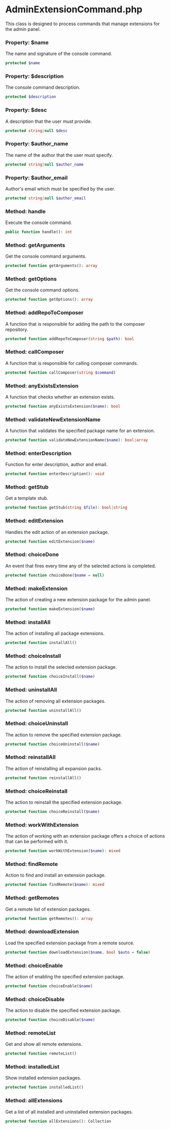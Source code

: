 # AdminExtensionCommand.php

This class is designed to process commands that manage extensions for the admin panel.

### Property: $name
The name and signature of the console command.
```php
protected $name
```

### Property: $description
The console command description.
```php
protected $description
```

### Property: $desc
A description that the user must provide.
```php
protected string|null $desc
```

### Property: $author_name
The name of the author that the user must specify.
```php
protected string|null $author_name
```

### Property: $author_email
Author's email which must be specified by the user.
```php
protected string|null $author_email
```

### Method: handle
Execute the console command.
```php
public function handle(): int
```

### Method: getArguments
Get the console command arguments.
```php
protected function getArguments(): array
```

### Method: getOptions
Get the console command options.
```php
protected function getOptions(): array
```

### Method: addRepoToComposer
A function that is responsible for adding the path to the composer repository.
```php
protected function addRepoToComposer(string $path): bool
```

### Method: callComposer
A function that is responsible for calling composer commands.
```php
protected function callComposer(string $command)
```

### Method: anyExistsExtension
A function that checks whether an extension exists.
```php
protected function anyExistsExtension($name): bool
```

### Method: validateNewExtensionName
A function that validates the specified package name for an extension.
```php
protected function validateNewExtensionName($name): bool|array
```

### Method: enterDescription
Function for enter description, author and email.
```php
protected function enterDescription(): void
```

### Method: getStub
Get a template stub.
```php
protected function getStub(string $file): bool|string
```

### Method: editExtension
Handles the edit action of an extension package.
```php
protected function editExtension($name)
```

### Method: choiceDone
An event that fires every time any of the selected actions is completed.
```php
protected function choiceDone($name = null)
```

### Method: makeExtension
The action of creating a new extension package for the admin panel.
```php
protected function makeExtension($name)
```

### Method: installAll
The action of installing all package extensions.
```php
protected function installAll()
```

### Method: choiceInstall
The action to install the selected extension package.
```php
protected function choiceInstall($name)
```

### Method: uninstallAll
The action of removing all extension packages.
```php
protected function uninstallAll()
```

### Method: choiceUninstall
The action to remove the specified extension package.
```php
protected function choiceUninstall($name)
```

### Method: reinstallAll
The action of reinstalling all expansion packs.
```php
protected function reinstallAll()
```

### Method: choiceReinstall
The action to reinstall the specified extension package.
```php
protected function choiceReinstall($name)
```

### Method: workWithExtension
The action of working with an extension package offers a choice of actions that can be performed with it.
```php
protected function workWithExtension($name): mixed
```

### Method: findRemote
Action to find and install an extension package.
```php
protected function findRemote($name): mixed
```

### Method: getRemotes
Get a remote list of extension packages.
```php
protected function getRemotes(): array
```

### Method: downloadExtension
Load the specified extension package from a remote source.
```php
protected function downloadExtension($name, bool $auto = false)
```

### Method: choiceEnable
The action of enabling the specified extension package.
```php
protected function choiceEnable($name)
```

### Method: choiceDisable
The action to disable the specified extension package.
```php
protected function choiceDisable($name)
```

### Method: remoteList
Get and show all remote extensions.
```php
protected function remoteList()
```

### Method: installedList
Show installed extension packages.
```php
protected function installedList()
```

### Method: allExtensions
Get a list of all installed and uninstalled extension packages.
```php
protected function allExtensions(): Collection
```
